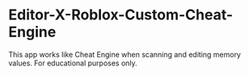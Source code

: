 # Editor-X-Roblox-Custom-Cheat-Engine
This app works like Cheat Engine when scanning and editing memory values. For educational purposes only.
